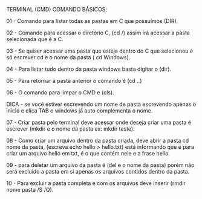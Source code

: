 TERMINAL (CMD) COMANDO BÁSICOS;

01 - Comando para listar todas as pastas em C que possuímos (DIR).

02 - Comando para acessar o diretório C, (cd /) assim irá acessar a pasta selecionada que é a C.

03 - Se quiser acessar uma pasta que esteja dentro do C que selecionou é só escrever cd e o nome da pasta ( cd Windows). 

04 - Para listar tudo dentro da pasta windows basta digitar o (dir).

05 - Para retornar à pasta anterior o comando é (cd ..)

06 - O comando para limpar o CMD e (cls).

DICA - se você estiver escrevendo um nome de pasta escrevendo apenas o início e clica TAB o windows já auto complementa o nome. 

07 - Criar pasta pelo terminal deve acessar onde deseja criar uma pasta é escrever (mkdir e o nome da pasta ex: mkdir teste).

08 - Como criar um arquivo dentro da pasta criada, deve abrir a pasta cd nome da pasta, (escreva echo hello > hello.txt) está informando que é para criar um arquivo hello em txt, é o que contém nele e a frase hello. 

09 - para deletar um arquivo da pasta é (del e o nome da pasta) porém não será excluído a pasta em si apenas os arquivos contidos dentro da pasta. 

10 - Para excluir a pasta completa e com os arquivos deve inserir (rmdir nome pasta /S /Q).




